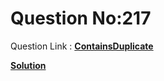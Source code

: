 # Question No:217 #

Question Link : **[ContainsDuplicate](https://leetcode.com/problems/contains-duplicate/description/?envType=study-plan&id=data-structure-i)**


**[Solution](../ContainsDuplicate.py)**

